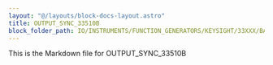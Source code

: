 ```yaml
---
layout: "@/layouts/block-docs-layout.astro"
title: OUTPUT_SYNC_33510B
block_folder_path: IO/INSTRUMENTS/FUNCTION_GENERATORS/KEYSIGHT/33XXX/BASIC/OUTPUT_SYNC_33510B
---
```


This is the Markdown file for OUTPUT_SYNC_33510B

